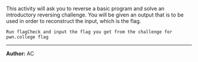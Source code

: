 This activity will ask you to reverse a basic program and solve an introductory reversing challenge. You will be given an output that is to be used in order to reconstruct the input, which is the flag.

```Run flagCheck and input the flag you get from the challenge for pwn.college flag```

---
**Author:** AC
